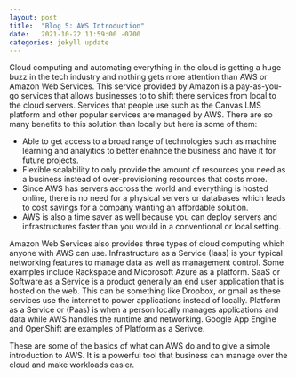 ```yaml
---
layout: post
title:  "Blog 5: AWS Introduction"
date:   2021-10-22 11:59:00 -0700
categories: jekyll update
---
```


Cloud computing and automating everything in the cloud is getting a huge buzz in the tech industry and nothing gets more attention than AWS or Amazon Web Services. This service provided by Amazon is a pay-as-you-go services that allows businesses to to shift there services from local to the cloud servers. Services that people use such as the Canvas LMS platform and other popular services are managed by AWS. There are so many benefits to this solution than locally but here is some of them:

- Able to get access to a broad range of technologies such as machine learning and analyitics to better enahnce the business and have it for future projects.
- Flexible scalability to only provide the amount of resources you need as a business instead of over-provisioning resources that costs more.
- Since AWS has servers accross the world and everything is hosted online, there is no need for a physical servers or databases which leads to cost savings for a company wanting an affordable solution.
- AWS is also a time saver as well because you can deploy servers and infrastructures faster than you would in a conventional or local setting.

Amazon Web Services also provides three types of cloud computing which anyone with AWS can use. Infrastructure as a Service (Iaas) is your typical networking features to manage data as well as management control. Some examples include Rackspace and Micorosoft Azure as a platform. SaaS or Software as a Service is a product generally an end user application that is hosted on the web. This can be something like Dropbox, or gmail as these services use the internet to power applications instead of locally. Platform as a Service or (Paas) is when a person locally manages applications and data while AWS handles the runtime and networking. Google App Engine and OpenShift are examples of Platform as a Serivce.

These are some of the basics of what can AWS do and to give a simple introduction to AWS. It is a powerful tool that business can manage over the cloud and make workloads easier.
